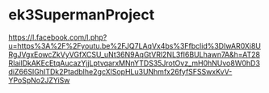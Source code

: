 # ek3SupermanProject
https://l.facebook.com/l.php?u=https%3A%2F%2Fyoutu.be%2FJQ7LAqVx4bs%3Ffbclid%3DIwAR0Xi8URgJVgxEowcZkVyVGfXCSU_uNt36N9AqGtVRl2NL3fI6BULhawn7A&h=AT28RIailDkAKEcEtqAucazYjjLptvqarxMNnYTDS35JrotOvz_mH0hNUvo8W0hD3diZ66SIGhITDk2PtadbIhe2gcXlSopHLu3UNhmfx26fyfSFSSwxKvV-YPoSpNo2JZYiSw
